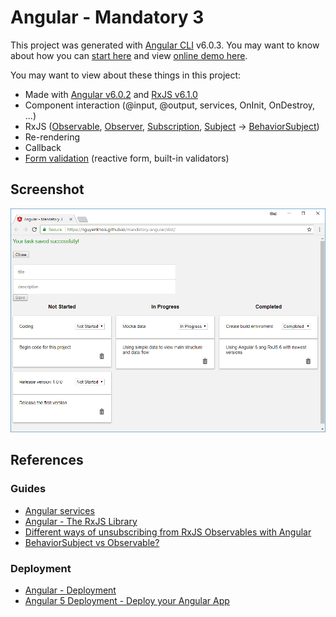 # Angular - Mandatory 3

This project was generated with [Angular CLI](https://github.com/angular/angular-cli) v6.0.3. You may want to know about how you can [start here](ANGULAR.md) and view [online demo here](https://nguyenkhois.github.io/mandatory-angular/dist/).

You may want to view about these things in this project:
* Made with [Angular v6.0.2](https://blog.angular.io/version-6-of-angular-now-available-cc56b0efa7a4)  and [RxJS v6.1.0](https://github.com/ReactiveX/rxjs/blob/master/MIGRATION.md)
* Component interaction (@input, @output, services, OnInit, OnDestroy, ...)
* RxJS ([Observable](http://reactivex.io/rxjs/manual/overview.html#observable), [Observer](http://reactivex.io/rxjs/manual/overview.html#observer), [Subscription](http://reactivex.io/rxjs/manual/overview.html#subscription), [Subject](http://reactivex.io/rxjs/manual/overview.html#subject) -> [BehaviorSubject](http://reactivex.io/rxjs/manual/overview.html#behaviorsubject))
* Re-rendering
* Callback
* [Form validation](https://angular.io/guide/form-validation) (reactive form, built-in validators)

## Screenshot
![Screenshot](src/assets/screenshot.png)

## References
### Guides
* [Angular services](https://angular.io/tutorial/toh-pt4)
* [Angular - The RxJS Library](https://angular.io/guide/rx-library)
* [Different ways of unsubscribing from RxJS Observables with Angular](https://blog.codecentric.de/en/2018/01/different-ways-unsubscribing-rxjs-observables-angular/)
* [BehaviorSubject vs Observable?](https://stackoverflow.com/questions/39494058/behaviorsubject-vs-observable)

### Deployment
* [Angular - Deployment](https://angular.io/guide/deployment)
* [Angular 5 Deployment - Deploy your Angular App](https://coursetro.com/posts/code/112/Angular-5-Deployment---Deploy-your-Angular-App)